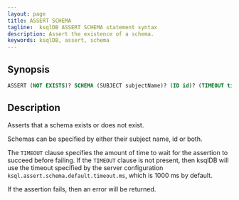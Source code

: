 ```yaml
---
layout: page
title: ASSERT SCHEMA
tagline:  ksqlDB ASSERT SCHEMA statement syntax
description: Assert the existence of a schema.
keywords: ksqlDB, assert, schema
---
```


## Synopsis

```sql
ASSERT (NOT EXISTS)? SCHEMA (SUBJECT subjectName)? (ID id)? (TIMEOUT timeout); 
```

## Description

Asserts that a schema exists or does not exist.

Schemas can be specified by either their subject name, id or both.

The `TIMEOUT` clause specifies the amount of time to wait for the assertion to succeed before failing.
If the `TIMEOUT` clause is not present, then ksqlDB will use the timeout specified by the server
configuration `ksql.assert.schema.default.timeout.ms`, which is 1000 ms by default. 

If the assertion fails, then an error will be returned. 
